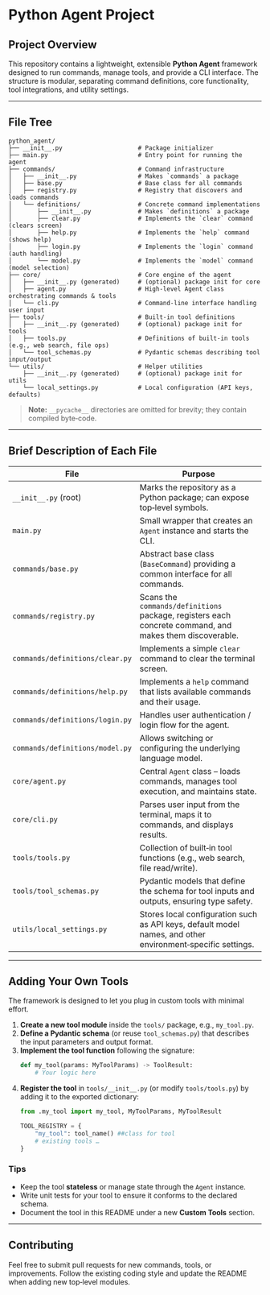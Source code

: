 # Python Agent Project

## Project Overview

This repository contains a lightweight, extensible **Python Agent** framework designed to run commands, manage tools, and provide a CLI interface. The structure is modular, separating command definitions, core functionality, tool integrations, and utility settings.

---

## File Tree

```
python_agent/
├── __init__.py                     # Package initializer
├── main.py                         # Entry point for running the agent
├── commands/                       # Command infrastructure
│   ├── __init__.py                 # Makes `commands` a package
│   ├── base.py                     # Base class for all commands
│   ├── registry.py                 # Registry that discovers and loads commands
│   └── definitions/                # Concrete command implementations
│       ├── __init__.py             # Makes `definitions` a package
│       ├── clear.py                # Implements the `clear` command (clears screen)
│       ├── help.py                 # Implements the `help` command (shows help)
│       ├── login.py                # Implements the `login` command (auth handling)
│       └── model.py                # Implements the `model` command (model selection)
├── core/                           # Core engine of the agent
│   ├── __init__.py (generated)     # (optional) package init for core
│   ├── agent.py                    # High‑level Agent class orchestrating commands & tools
│   └── cli.py                      # Command‑line interface handling user input
├── tools/                          # Built‑in tool definitions
│   ├── __init__.py (generated)     # (optional) package init for tools
│   ├── tools.py                    # Definitions of built‑in tools (e.g., web search, file ops)
│   └── tool_schemas.py             # Pydantic schemas describing tool input/output
└── utils/                          # Helper utilities
    ├── __init__.py (generated)     # (optional) package init for utils
    └── local_settings.py           # Local configuration (API keys, defaults)
```

> **Note:** `__pycache__` directories are omitted for brevity; they contain compiled byte‑code.

---

## Brief Description of Each File

| File | Purpose |
|------|---------|
| `__init__.py` (root) | Marks the repository as a Python package; can expose top‑level symbols. |
| `main.py` | Small wrapper that creates an `Agent` instance and starts the CLI. |
| `commands/base.py` | Abstract base class (`BaseCommand`) providing a common interface for all commands. |
| `commands/registry.py` | Scans the `commands/definitions` package, registers each concrete command, and makes them discoverable. |
| `commands/definitions/clear.py` | Implements a simple `clear` command to clear the terminal screen. |
| `commands/definitions/help.py` | Implements a `help` command that lists available commands and their usage. |
| `commands/definitions/login.py` | Handles user authentication / login flow for the agent. |
| `commands/definitions/model.py` | Allows switching or configuring the underlying language model. |
| `core/agent.py` | Central `Agent` class – loads commands, manages tool execution, and maintains state. |
| `core/cli.py` | Parses user input from the terminal, maps it to commands, and displays results. |
| `tools/tools.py` | Collection of built‑in tool functions (e.g., web search, file read/write). |
| `tools/tool_schemas.py` | Pydantic models that define the schema for tool inputs and outputs, ensuring type safety. |
| `utils/local_settings.py` | Stores local configuration such as API keys, default model names, and other environment‑specific settings. |

---

## Adding Your Own Tools

The framework is designed to let you plug in custom tools with minimal effort.

1. **Create a new tool module** inside the `tools/` package, e.g., `my_tool.py`.
2. **Define a Pydantic schema** (or reuse `tool_schemas.py`) that describes the input parameters and output format.
3. **Implement the tool function** following the signature:
   ```python
   def my_tool(params: MyToolParams) -> ToolResult:
       # Your logic here
   ```
4. **Register the tool** in `tools/__init__.py` (or modify `tools/tools.py`) by adding it to the exported dictionary:
   ```python
   from .my_tool import my_tool, MyToolParams, MyToolResult

   TOOL_REGISTRY = {
       "my_tool": tool_name() ##class for tool
       # existing tools …
   }
   ```


### Tips
- Keep the tool **stateless** or manage state through the `Agent` instance.
- Write unit tests for your tool to ensure it conforms to the declared schema.
- Document the tool in this README under a new **Custom Tools** section.

---

## Contributing

Feel free to submit pull requests for new commands, tools, or improvements. Follow the existing coding style and update the README when adding new top‑level modules.

